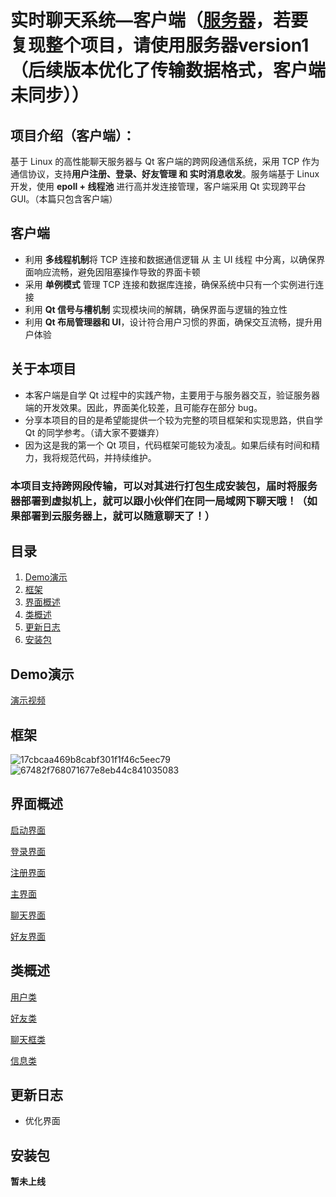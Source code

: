 # 实时聊天系统—客户端（**[服务器](https://github.com/The-Color-of-Wind/ChatSystem-Server)，若要复现整个项目，请使用服务器version1（后续版本优化了传输数据格式，客户端未同步）**）
## 项目介绍（客户端）：
基于 Linux 的高性能聊天服务器与 Qt 客户端的跨网段通信系统，采用 TCP 作为通信协议，支持**用户注册、登录、好友管理 和 实时消息收发**。服务端基于 Linux 开发，使用 **epoll + 线程池** 进行高并发连接管理，客户端采用 Qt 实现跨平台 GUI。（本篇只包含客户端）

## 客户端
- 利用 **多线程机制**将 TCP 连接和数据通信逻辑 从 主 UI 线程 中分离，以确保界面响应流畅，避免因阻塞操作导致的界面卡顿
- 采用 **单例模式** 管理 TCP 连接和数据库连接，确保系统中只有一个实例进行连接
- 利用 **Qt 信号与槽机制** 实现模块间的解耦，确保界面与逻辑的独立性
- 利用 **Qt 布局管理器和 UI**，设计符合用户习惯的界面，确保交互流畅，提升用户体验

## 关于本项目
- 本客户端是自学 Qt 过程中的实践产物，主要用于与服务器交互，验证服务器端的开发效果。因此，界面美化较差，且可能存在部分 bug。
- 分享本项目的目的是希望能提供一个较为完整的项目框架和实现思路，供自学 Qt 的同学参考。（请大家不要嫌弃）
- 因为这是我的第一个 Qt 项目，代码框架可能较为凌乱。如果后续有时间和精力，我将规范代码，并持续维护。


### **本项目支持跨网段传输，可以对其进行打包生成安装包，届时将服务器部署到虚拟机上，就可以跟小伙伴们在同一局域网下聊天哦！**（如果部署到云服务器上，就可以随意聊天了！）


## 目录
1. [Demo演示](#Demo演示)
2. [框架](#框架)
3. [界面概述](#界面概述)
4. [类概述](#类概述)
5. [更新日志](#更新日志)
6. [安装包](#安装包)


## Demo演示
[演示视频](https://www.bilibili.com/video/BV1GrosY3E7k/?vd_source=57d3045b67b7aa01f9f207a33b419c6a)

## 框架
![17cbcaa469b8cabf301f1f46c5eec79](https://github.com/user-attachments/assets/79878936-25bb-45c1-9fb8-c0420581f572)
![67482f768071677e8eb44c841035083](https://github.com/user-attachments/assets/f8f68a2b-4542-4edd-9f86-b1178da9703d)


## 界面概述
[启动界面](ClassDescription/action.md)

[登录界面](ClassDescription/loginwidget.md)

[注册界面](ClassDescription/registerwidget.md)

[主界面](ClassDescription/mainwidget.md)

[聊天界面](ClassDescription/chatwidget.md)

[好友界面](ClassDescription/friendwidget.md)


## 类概述
[用户类](ClassDescription/user.md)

[好友类](ClassDescription/userfriend.md)

[聊天框类](ClassDescription/userchat.md)

[信息类](ClassDescription/message.md)


## 更新日志
- 优化界面


## 安装包
**暂未上线**
